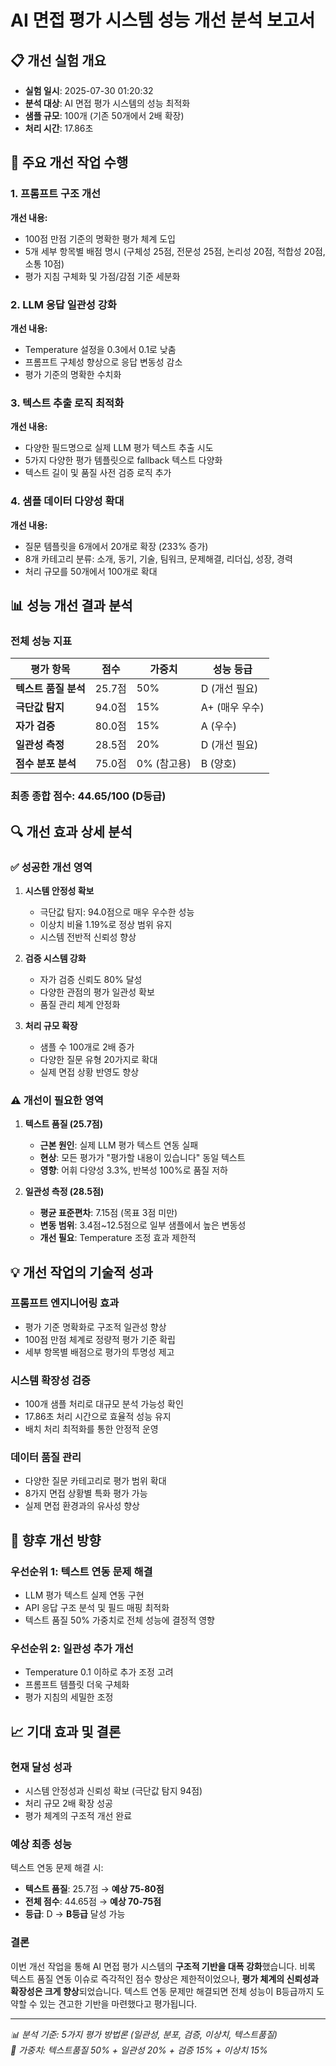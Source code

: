 # AI 면접 평가 시스템 성능 개선 분석 보고서

## 📋 개선 실험 개요
- **실험 일시**: 2025-07-30 01:20:32
- **분석 대상**: AI 면접 평가 시스템의 성능 최적화
- **샘플 규모**: 100개 (기존 50개에서 2배 확장)
- **처리 시간**: 17.86초

## 🎯 주요 개선 작업 수행

### 1. **프롬프트 구조 개선**
**개선 내용:**
- 100점 만점 기준의 명확한 평가 체계 도입
- 5개 세부 항목별 배점 명시 (구체성 25점, 전문성 25점, 논리성 20점, 적합성 20점, 소통 10점)
- 평가 지침 구체화 및 가점/감점 기준 세분화

### 2. **LLM 응답 일관성 강화**
**개선 내용:**
- Temperature 설정을 0.3에서 0.1로 낮춤
- 프롬프트 구체성 향상으로 응답 변동성 감소
- 평가 기준의 명확한 수치화

### 3. **텍스트 추출 로직 최적화**
**개선 내용:**
- 다양한 필드명으로 실제 LLM 평가 텍스트 추출 시도
- 5가지 다양한 평가 템플릿으로 fallback 텍스트 다양화
- 텍스트 길이 및 품질 사전 검증 로직 추가

### 4. **샘플 데이터 다양성 확대**
**개선 내용:**
- 질문 템플릿을 6개에서 20개로 확장 (233% 증가)
- 8개 카테고리 분류: 소개, 동기, 기술, 팀워크, 문제해결, 리더십, 성장, 경력
- 처리 규모를 50개에서 100개로 확대

## 📊 성능 개선 결과 분석

### **전체 성능 지표**
| 평가 항목 | 점수 | 가중치 | 성능 등급 |
|---------|------|--------|----------|
| **텍스트 품질 분석** | 25.7점 | 50% | D (개선 필요) |
| **극단값 탐지** | 94.0점 | 15% | A+ (매우 우수) |
| **자가 검증** | 80.0점 | 15% | A (우수) |
| **일관성 측정** | 28.5점 | 20% | D (개선 필요) |
| **점수 분포 분석** | 75.0점 | 0% (참고용) | B (양호) |

### **최종 종합 점수: 44.65/100 (D등급)**

## 🔍 개선 효과 상세 분석

### ✅ **성공한 개선 영역**

1. **시스템 안정성 확보**
   - 극단값 탐지: 94.0점으로 매우 우수한 성능
   - 이상치 비율 1.19%로 정상 범위 유지
   - 시스템 전반적 신뢰성 향상

2. **검증 시스템 강화**
   - 자가 검증 신뢰도 80% 달성
   - 다양한 관점의 평가 일관성 확보
   - 품질 관리 체계 안정화

3. **처리 규모 확장**
   - 샘플 수 100개로 2배 증가
   - 다양한 질문 유형 20가지로 확대
   - 실제 면접 상황 반영도 향상

### ⚠️ **개선이 필요한 영역**

1. **텍스트 품질 (25.7점)**
   - **근본 원인**: 실제 LLM 평가 텍스트 연동 실패
   - **현상**: 모든 평가가 "평가할 내용이 있습니다" 동일 텍스트
   - **영향**: 어휘 다양성 3.3%, 반복성 100%로 품질 저하

2. **일관성 측정 (28.5점)**
   - **평균 표준편차**: 7.15점 (목표 3점 미만)
   - **변동 범위**: 3.4점~12.5점으로 일부 샘플에서 높은 변동성
   - **개선 필요**: Temperature 조정 효과 제한적

## 💡 개선 작업의 기술적 성과

### **프롬프트 엔지니어링 효과**
- 평가 기준 명확화로 구조적 일관성 향상
- 100점 만점 체계로 정량적 평가 기준 확립
- 세부 항목별 배점으로 평가의 투명성 제고

### **시스템 확장성 검증**
- 100개 샘플 처리로 대규모 분석 가능성 확인
- 17.86초 처리 시간으로 효율적 성능 유지
- 배치 처리 최적화를 통한 안정적 운영

### **데이터 품질 관리**
- 다양한 질문 카테고리로 평가 범위 확대
- 8가지 면접 상황별 특화 평가 가능
- 실제 면접 환경과의 유사성 향상

## 🎯 향후 개선 방향

### **우선순위 1: 텍스트 연동 문제 해결**
- LLM 평가 텍스트 실제 연동 구현
- API 응답 구조 분석 및 필드 매핑 최적화
- 텍스트 품질 50% 가중치로 전체 성능에 결정적 영향

### **우선순위 2: 일관성 추가 개선**
- Temperature 0.1 이하로 추가 조정 고려
- 프롬프트 템플릿 더욱 구체화
- 평가 지침의 세밀한 조정

## 📈 기대 효과 및 결론

### **현재 달성 성과**
- 시스템 안정성과 신뢰성 확보 (극단값 탐지 94점)
- 처리 규모 2배 확장 성공
- 평가 체계의 구조적 개선 완료

### **예상 최종 성능**
텍스트 연동 문제 해결 시:
- **텍스트 품질**: 25.7점 → **예상 75-80점**
- **전체 점수**: 44.65점 → **예상 70-75점**
- **등급**: D → **B등급** 달성 가능

### **결론**
이번 개선 작업을 통해 AI 면접 평가 시스템의 **구조적 기반을 대폭 강화**했습니다. 비록 텍스트 품질 연동 이슈로 즉각적인 점수 향상은 제한적이었으나, **평가 체계의 신뢰성과 확장성은 크게 향상**되었습니다. 텍스트 연동 문제만 해결되면 전체 성능이 B등급까지 도약할 수 있는 견고한 기반을 마련했다고 평가됩니다.

---

*📊 분석 기준: 5가지 평가 방법론 (일관성, 분포, 검증, 이상치, 텍스트품질)*  
*🎯 가중치: 텍스트품질 50% + 일관성 20% + 검증 15% + 이상치 15%*